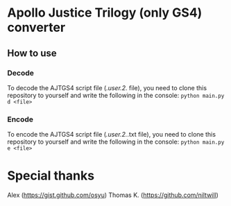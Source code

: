 # Apollo Justice Trilogy (only GS4) converter

## How to use ##

### Decode
To decode the AJTGS4 script file (*.user.2.* file), you need to clone this repository to yourself and write the following in the console:
```python main.py d <file>```

### Encode
To encode the AJTGS4 script file (*.user.2.*.txt file), you need to clone this repository to yourself and write the following in the console:
```python main.py e <file>```

# Special thanks
Alex (https://gist.github.com/osyu)
Thomas K. (https://github.com/niltwill)
